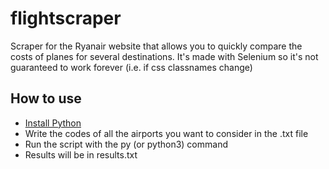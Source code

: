 # flightscraper
Scraper for the Ryanair website that allows you to quickly compare the costs of planes for several destinations.
It's made with Selenium so it's not guaranteed to work forever (i.e. if css classnames change)
## How to use
- [Install Python](https://www.python.org/downloads/)
- Write the codes of all the airports you want to consider in the .txt file
- Run the script with the py (or python3) command
- Results will be in results.txt